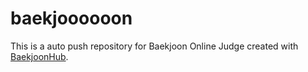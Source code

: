 # baekjoooooon
This is a auto push repository for Baekjoon Online Judge created with [BaekjoonHub](https://github.com/BaekjoonHub/BaekjoonHub).
